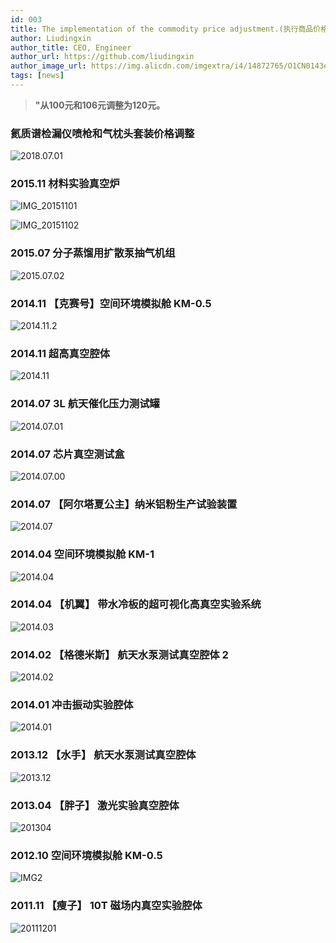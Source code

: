 ```yaml
---
id: 003
title: The implementation of the commodity price adjustment.(执行商品价格调整)
author: Liudingxin
author_title: CEO, Engineer
author_url: https://github.com/liudingxin
author_image_url: https://img.alicdn.com/imgextra/i4/14872765/O1CN0143eVeb1WIPj942dME_!!14872765.png
tags: [news]
---
```


> **"从100元和106元调整为120元。**

### 氦质谱检漏仪喷枪和气枕头套装价格调整

![2018.07.01](https://img.alicdn.com/imgextra/i4/14872765/O1CN01hoXjuc1WIPjCa4u4T_!!14872765.jpg)

<!--truncate-->

### 2015.11 材料实验真空炉

![IMG_20151101](https://img.alicdn.com/imgextra/i3/14872765/O1CN01qhkHLx1WIPjBRMYBh_!!14872765.jpg)

![IMG_20151102](https://img.alicdn.com/imgextra/i2/14872765/O1CN012twXfc1WIPjFd8vC3_!!14872765.jpg)

### 2015.07 分子蒸馏用扩散泵抽气机组

![2015.07.02](https://img.alicdn.com/imgextra/i3/14872765/O1CN01v5c8cU1WIPj91aAjs_!!14872765.jpg)

### 2014.11 【克赛号】空间环境模拟舱 KM-0.5

![2014.11.2](https://img.alicdn.com/imgextra/i4/14872765/O1CN01kaYVm41WIPj8d0gpX_!!14872765.jpg)

### 2014.11 超高真空腔体

![2014.11](https://img.alicdn.com/imgextra/i1/14872765/O1CN01pSKujJ1WIPjCa66st_!!14872765.jpg)

### 2014.07 3L 航天催化压力测试罐

![2014.07.01](https://img.alicdn.com/imgextra/i3/14872765/O1CN01dZ1INR1WIPj91Z6CY_!!14872765.jpg)

### 2014.07 芯片真空测试盒

![2014.07.00](https://img.alicdn.com/imgextra/i3/14872765/O1CN01meL0Ee1WIPjDBJOBW_!!14872765.jpg)

### 2014.07 【阿尔塔夏公主】纳米铝粉生产试验装置

![2014.07](https://img.alicdn.com/imgextra/i4/14872765/O1CN01Jjx2Pv1WIPjBRKCdn_!!14872765.jpg)

### 2014.04 空间环境模拟舱 KM-1

![2014.04](https://img.alicdn.com/imgextra/i3/14872765/O1CN01Ka9Fgx1WIPj91aJ2b_!!14872765.jpg)

### 2014.04 【机翼】 带水冷板的超可视化高真空实验系统

![2014.03](https://img.alicdn.com/imgextra/i3/14872765/O1CN01qV46Da1WIPjBaifFo_!!14872765.jpg)

### 2014.02 【格德米斯】 航天水泵测试真空腔体 2

![2014.02](https://img.alicdn.com/imgextra/i4/14872765/O1CN01at90NQ1WIPjBRMkdz_!!14872765.jpg)

### 2014.01 冲击振动实验腔体

![2014.01](https://img.alicdn.com/imgextra/i4/14872765/O1CN016G3m5f1WIPj91a2Pc_!!14872765.jpg)

### 2013.12 【水手】 航天水泵测试真空腔体

![2013.12](https://img.alicdn.com/imgextra/i2/14872765/O1CN01y9SYsR1WIPjBRKbac_!!14872765.jpg)

### 2013.04 【胖子】 激光实验真空腔体

![201304](https://img.alicdn.com/imgextra/i3/14872765/O1CN01N8tAH71WIPjDSCgsr_!!14872765.jpg)

### 2012.10 空间环境模拟舱 KM-0.5

![IMG2](https://img.alicdn.com/imgextra/i3/14872765/O1CN016zuJAO1WIPjEEurqU_!!14872765.jpg)

### 2011.11 【瘦子】 10T 磁场内真空实验腔体

![20111201](https://img.alicdn.com/imgextra/i2/14872765/O1CN01nzBm8L1WIPjBRLPTa_!!14872765.jpg)
